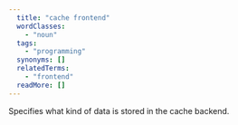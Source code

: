 ```yaml
---
  title: "cache frontend"
  wordClasses: 
    - "noun"
  tags: 
    - "programming"
  synonyms: []
  relatedTerms: 
    - "frontend"
  readMore: []
---
```

Specifies what kind of data is stored in the cache backend.
